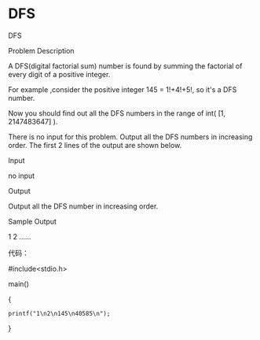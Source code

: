 # DFS

DFS

Problem Description

A DFS(digital factorial sum) number is found by summing the factorial of every digit of a positive integer.


For example ,consider the positive integer 145 = 1!+4!+5!, so it's a DFS number.

Now you should find out all the DFS numbers in the range of int( [1, 2147483647] ).

There is no input for this problem. Output all the DFS numbers in increasing order. The first 2 lines of the output are shown below.

Input

no input

Output

Output all the DFS number in increasing order.

Sample Output

1 2 ......

代码：

#include<stdio.h>

main()

{

	printf("1\n2\n145\n40585\n");
  
}

